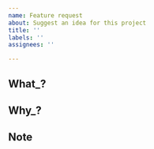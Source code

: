 ```yaml
---
name: Feature request
about: Suggest an idea for this project
title: ''
labels: ''
assignees: ''

---
```


## What_?

## Why_?

## Note

